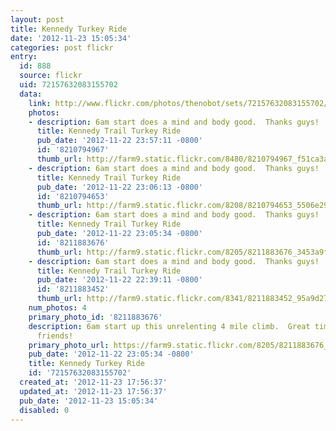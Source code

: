 ```yaml
---
layout: post
title: Kennedy Turkey Ride
date: '2012-11-23 15:05:34'
categories: post flickr
entry:
  id: 888
  source: flickr
  uid: 72157632083155702
  data:
    link: http://www.flickr.com/photos/thenobot/sets/72157632083155702/
    photos:
    - description: 6am start does a mind and body good.  Thanks guys!
      title: Kennedy Trail Turkey Ride
      pub_date: '2012-11-22 23:57:11 -0800'
      id: '8210794967'
      thumb_url: http://farm9.static.flickr.com/8480/8210794967_f51ca3a646_s.jpg
    - description: 6am start does a mind and body good.  Thanks guys!
      title: Kennedy Trail Turkey Ride
      pub_date: '2012-11-22 23:06:13 -0800'
      id: '8210794653'
      thumb_url: http://farm9.static.flickr.com/8208/8210794653_5506e29e4f_s.jpg
    - description: 6am start does a mind and body good.  Thanks guys!
      title: Kennedy Trail Turkey Ride
      pub_date: '2012-11-22 23:05:34 -0800'
      id: '8211883676'
      thumb_url: http://farm9.static.flickr.com/8205/8211883676_3453a9fc31_s.jpg
    - description: 6am start does a mind and body good.  Thanks guys!
      title: Kennedy Trail Turkey Ride
      pub_date: '2012-11-22 22:39:11 -0800'
      id: '8211883452'
      thumb_url: http://farm9.static.flickr.com/8341/8211883452_95a9d275a8_s.jpg
    num_photos: 4
    primary_photo_id: '8211883676'
    description: 6am start up this unrelenting 4 mile climb.  Great times with good
      friends!
    primary_photo_url: https://farm9.static.flickr.com/8205/8211883676_3453a9fc31_m.jpg
    pub_date: '2012-11-22 23:05:34 -0800'
    title: Kennedy Turkey Ride
    id: '72157632083155702'
  created_at: '2012-11-23 17:56:37'
  updated_at: '2012-11-23 17:56:37'
  pub_date: '2012-11-23 15:05:34'
  disabled: 0
---
```

